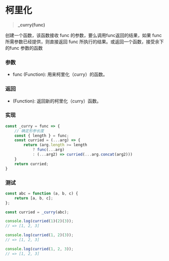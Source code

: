 # 柯里化

> <b>_curry(func)</b>

创建一个函数，该函数接收 func 的参数，要么调用func返回的结果，如果 func 所需参数已经提供，则直接返回 func 所执行的结果。或返回一个函数，接受余下的func 参数的函数

### 参数

* func (Function): 用来柯里化（curry）的函数。

### 返回

* (Function): 返回新的柯里化（curry）函数。

### 实现

```js
const _curry = func => {
    // 确定形参长度
    const { length } = func;
    const curried = (...arg) => {
        return (arg.length >= length
            ? func(...arg)
            : (...arg2) => curried(...arg.concat(arg2)))
    }
    return curried;
}
```

### 测试

```js
const abc = function (a, b, c) {
    return [a, b, c];
};

const curried = _curry(abc);

console.log(curried(1)(2)(3));
// => [1, 2, 3]

console.log(curried(1, 2)(3));
// => [1, 2, 3]

console.log(curried(1, 2, 3));
// => [1, 2, 3]
```
